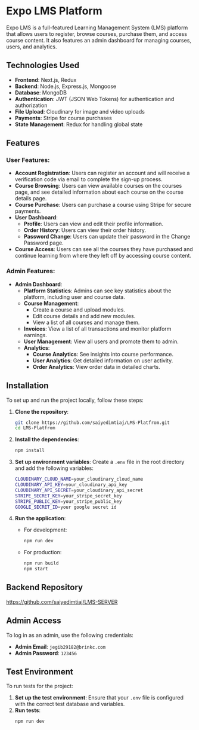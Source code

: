 # Expo LMS Platform

Expo LMS is a full-featured Learning Management System (LMS) platform that allows users to register, browse courses, purchase them, and access course content. It also features an admin dashboard for managing courses, users, and analytics.

## Technologies Used

- **Frontend**: Next.js, Redux
- **Backend**: Node.js, Express.js, Mongoose
- **Database**: MongoDB
- **Authentication**: JWT (JSON Web Tokens) for authentication and authorization
- **File Upload**: Cloudinary for image and video uploads
- **Payments**: Stripe for course purchases
- **State Management**: Redux for handling global state

## Features

### User Features:

- **Account Registration**: Users can register an account and will receive a verification code via email to complete the sign-up process.
- **Course Browsing**: Users can view available courses on the courses page, and see detailed information about each course on the course details page.
- **Course Purchase**: Users can purchase a course using Stripe for secure payments.
- **User Dashboard**:
  - **Profile**: Users can view and edit their profile information.
  - **Order History**: Users can view their order history.
  - **Password Change**: Users can update their password in the Change Password page.
- **Course Access**: Users can see all the courses they have purchased and continue learning from where they left off by accessing course content.

### Admin Features:

- **Admin Dashboard**:
  - **Platform Statistics**: Admins can see key statistics about the platform, including user and course data.
  - **Course Management**:
    - Create a course and upload modules.
    - Edit course details and add new modules.
    - View a list of all courses and manage them.
  - **Invoices**: View a list of all transactions and monitor platform earnings.
  - **User Management**: View all users and promote them to admin.
  - **Analytics**:
    - **Course Analytics**: See insights into course performance.
    - **User Analytics**: Get detailed information on user activity.
    - **Order Analytics**: View order data in detailed charts.

## Installation

To set up and run the project locally, follow these steps:

1. **Clone the repository**:

   ```bash
   git clone https://github.com/saiyedimtiaj/LMS-Platfrom.git
   cd LMS-Platfrom
   ```

2. **Install the dependencies**:

   ```bash
   npm install
   ```

3. **Set up environment variables**:
   Create a `.env` file in the root directory and add the following variables:

   ```bash
   CLOUDINARY_CLOUD_NAME=your_cloudinary_cloud_name
   CLOUDINARY_API_KEY=your_cloudinary_api_key
   CLOUDINARY_API_SECRET=your_cloudinary_api_secret
   STRIPE_SECRET_KEY=your_stripe_secret_key
   STRIPE_PUBLIC_KEY=your_stripe_public_key
   GOOGLE_SECRET_ID=your google secret id
   ```

4. **Run the application**:

   - For development:

     ```bash
     npm run dev
     ```

   - For production:
     ```bash
     npm run build
     npm start
     ```

## Backend Repository

https://github.com/saiyedimtiaj/LMS-SERVER

## Admin Access

To log in as an admin, use the following credentials:

- **Admin Email**: `jegib29182@brinkc.com`
- **Admin Password**: `123456`

## Test Environment

To run tests for the project:

1. **Set up the test environment**:
   Ensure that your `.env` file is configured with the correct test database and variables.
2. **Run tests**:
   ```bash
   npm run dev
   ```
